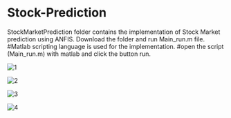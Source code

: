 # Stock-Prediction
StockMarketPrediction folder contains the implementation of Stock Market prediction using ANFIS.
Download the folder and run Main_run.m file. 
#Matlab scripting language is used for the implementation. 
#open the script (Main_run.m) with matlab and click the button run.

![1](https://user-images.githubusercontent.com/10881750/46568490-6d730580-c963-11e8-881c-65f7038cda1f.png)



![2](https://user-images.githubusercontent.com/10881750/46568491-6e0b9c00-c963-11e8-93f9-bf9f8ff12f39.png)



![3](https://user-images.githubusercontent.com/10881750/46568492-6e0b9c00-c963-11e8-9981-430c81e66ec5.png)



![4](https://user-images.githubusercontent.com/10881750/46568493-6e0b9c00-c963-11e8-9bcd-5bbb8f8655c3.png)
